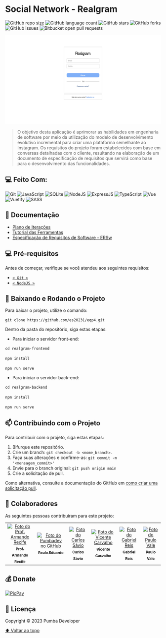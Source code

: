 # Social Network - Realgram

![GitHub repo size](https://img.shields.io/github/repo-size/es20231/eqp4?style=for-the-badge)
![GitHub language count](https://img.shields.io/github/languages/count/es20231/eqp4?style=for-the-badge)
![GitHub stars](https://img.shields.io/github/stars/es20231/eqp4?style=for-the-badge)
![GitHub forks](https://img.shields.io/github/forks/es20231/eqp4?style=for-the-badge)
![GitHub issues](https://img.shields.io/github/issues/es20231/eqp4?style=for-the-badge)
![Bitbucket open pull requests](https://img.shields.io/github/issues-pr/es20231/eqp4?style=for-the-badge)

<img src="app-image.png" alt="Tela inicial da aplicação.">

> O objetivo desta aplicação é aprimorar as habilidades em engenharia de software por meio da utilização do modelo de desenvolvimento evolutivo incremental para criar uma plataforma semelhante ao Instagram. Os requisitos do projeto foram estabelecidos com base em conversas detalhadas com o cliente, resultando na elaboração de um documento de especificação de requisitos que servirá como base para o desenvolvimento das funcionalidades.

## 💻 Feito Com:

![Git](https://img.shields.io/badge/Git-E34F26?style=for-the-badge&logo=git&logoColor=white)
![JavaScript](https://img.shields.io/badge/JavaScript-F7DF1E?style=for-the-badge&logo=javascript&logoColor=black)
![SQLite](https://img.shields.io/badge/SQLite-07405E?style=for-the-badge&logo=sqlite&logoColor=white)
![NodeJS](https://img.shields.io/badge/Node.js-43853D?style=for-the-badge&logo=node.js&logoColor=white)
![ExpressJS](https://img.shields.io/badge/Express.js-404D59?style=for-the-badge&logo=express)
![TypeScript](https://img.shields.io/badge/TypeScript-007ACC?style=for-the-badge&logo=typescript&logoColor=white)
![Vue](https://img.shields.io/badge/Vue.js-35495E?style=for-the-badge&logo=vue.js&logoColor=4FC08D)
![Vuetify](https://img.shields.io/badge/Vuetify-1867C0?style=for-the-badge&logo=vuetify&logoColor=AEDDFF)
![SASS](https://img.shields.io/badge/Sass-CC6699?style=for-the-badge&logo=sass&logoColor=white)

## 📖 Documentação

- [Plano de Iterações](./docs/Plano%20de%20Itera%C3%A7%C3%B5es/Grupo-04-Plano-de-Itera%C3%A7%C3%B5es.pdf)
- [Tutorial das Ferramentas](./docs/Tutoriais/Tutorial%20Completo%20-%20Grupo%2004.pdf)
- [Especificação de Requisitos de Software - ERSw](./docs/ERSw/E.S.%20II%20-%20Eqp.%2004%20-%20Especifica%C3%A7%C3%B5es.pdf)

## 💻 Pré-requisitos

Antes de começar, verifique se você atendeu aos seguintes requisitos:

- [`< Git >`](https://git-scm.com/)
- [`< NodeJS >`](https://nodejs.org/)

## 🚀 Baixando e Rodando o Projeto

Para baixar o projeto, utilize o comando:

```
git clone https://github.com/es20231/eqp4.git
```

Dentro da pasta do repositório, siga estas etapas:

- Para iniciar o servidor front-end:

```
cd realgram-frontend

npm install

npm run serve
```

- Para iniciar o servidor back-end:

```
cd realgram-backend

npm install

npm run serve
```

## 📫 Contribuindo com o Projeto

Para contribuir com o projeto, siga estas etapas:

1. Bifurque este repositório.
2. Crie um branch: `git checkout -b <nome_branch>`.
3. Faça suas alterações e confirme-as: `git commit -m '<mensagem_commit>'`
4. Envie para o branch original: `git push origin main`
5. Crie a solicitação de pull.

Como alternativa, consulte a documentação do GitHub em [como criar uma solicitação pull](https://help.github.com/en/github/collaborating-with-issues-and-pull-requests/creating-a-pull-request).

## 🤝 Colaboradores

As seguintes pessoas contribuíram para este projeto:

<table>
  <tr>
  <!-- Prof. Armando Recife -->
    <td align="center">
      <a href="https://github.com/armandossrecife">
        <img src="https://media.licdn.com/dms/image/C5603AQFnjW37uTcGuA/profile-displayphoto-shrink_200_200/0/1517660216514?e=1693440000&v=beta&t=0NjN0vhaOvQ3aLttaG9g5TU7UcEPS0aA8XHz5-LJZDI" width="100px;" height="100px;" alt="Foto do Prof. Armando Recife"/><br>
        <sub>
          <b>Prof. Armando Recife</b>
        </sub>
      </a>
    </td>
  <!-- Pumba Developer -->
    <td align="center">
      <a href="https://github.com/pumba-dev">
        <img src="https://static.wikia.nocookie.net/disneypt/images/c/cf/It_means_no_worries.png/revision/latest?cb=20200128144126&path-prefix=pt" width="100px;" height="100px;" alt="Foto do Pumbadev no GitHub"/><br>
        <sub>
          <b>Paulo Eduardo</b>
        </sub>
      </a>
    </td>
    <!-- Carlos Sávio -->
    <td align="center">
      <a href="https://github.com/csfr7">
        <img src="https://avatars.githubusercontent.com/u/35583668?v=4" width="100px;" height="100px;" alt="Foto do Carlos Sávio"/><br>
        <sub>
          <b>Carlos Sávio</b>
        </sub>
      </a>
    </td>
    <!-- Vicente Carvalho -->
    <td align="center">
      <a href="https://github.com/vicenttcarvalho">
        <img src="https://avatars.githubusercontent.com/u/67881988?v=4" width="100px;" height="100px;" alt="Foto do Vicente Carvalho"/><br>
        <sub>
          <b>Vicente Carvalho</b>
        </sub>
      </a>
    </td>
    <!-- Gabriel Reis -->
    <td align="center">
      <a href="https://github.com/usernamegran">
        <img src="https://avatars.githubusercontent.com/u/37776927?v=4" width="100px;" height="100px;" alt="Foto do Gabriel Reis"/><br>
        <sub>
          <b>Gabriel Reis</b>
        </sub>
      </a>
    </td>
    <!-- Paulo Vale -->
    <td align="center">
      <a href="https://github.com/lpaulovale">
        <img src="https://digimedia.web.ua.pt/wp-content/uploads/2017/05/default-user-image.png" width="100px;" height="100px;" alt="Foto do Paulo Vale"/><br>
        <sub>
          <b>Paulo Vale</b>
        </sub>
      </a>
    </td>
  </tr>
</table>

## 💰 Donate

[![PicPay](https://img.shields.io/badge/PicPay-%40PumbaDev%20-brightgreen)](https://picpay.me/pumbadev)

## 📝 Licença

Copyright © 2023 Pumba Developer

[⬆ Voltar ao topo](#)<br>
